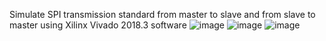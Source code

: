 Simulate SPI transmission standard from master to slave and from slave to master using Xilinx Vivado 2018.3 software
![image](https://github.com/phuoc0402/Simulate-SPI-on-Vivado-2018.3/assets/156903676/fe4cf23e-0a55-4179-bfab-a2d2efa14d32)
![image](https://github.com/phuoc0402/Simulate-SPI-on-Vivado-2018.3/assets/156903676/3c8ad6ed-5bfe-48d0-a26b-5d124aef7cd5)
![image](https://github.com/phuoc0402/Simulate-SPI-on-Vivado-2018.3/assets/156903676/cca7f2af-879d-49d0-9dd6-7d59757e523f)

